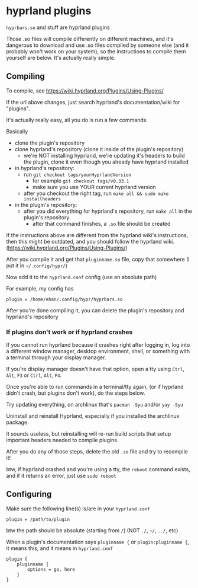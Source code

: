 # hyprland plugins

`hyprbars.so` and stuff are hyprland plugins

Those .so files will compile differently on different machines, and it's dangerous to download and use .so files compiled by someone else (and it probably won't work on your system), so the instructions to compile them yourself are below. It's actually really simple. 

## Compiling

To compile, see https://wiki.hyprland.org/Plugins/Using-Plugins/

If the url above changes, just search hyprland's documentation/wiki for "plugins".

It's actually really easy, all you do is run a few commands.

Basically
- clone the plugin's repository
- clone hyprland's repository (clone it inside of the plugin's repository)
  - we're NOT installing hyprland, we're updating it's headers to build the plugin, clone it even though you already have hyprland installed
- in hyprland's repository:
  - run `git checkout tags/yourHyprlandVersion`
    - for example `git checkout tags/v0.33.1`
    - make sure you use YOUR current hyprland version
  - after you checkout the right tag, run `make all && sudo make installheaders`
- in the plugin's repository:
  - after you did everything for hyprland's repository, run `make all` in the plugin's repository
    - after that command finishes, a `.so` file should be created

If the instructions above are different from the hyprland wiki's instructions, then this might be outdated, and you should follow the hyprland wiki. (https://wiki.hyprland.org/Plugins/Using-Plugins/)

After you compile it and get that `pluginname.so` file, copy that somewhere (I put it in `~/.config/hypr/`)

Now add it to the `hyprland.conf` config (use an absolute path)

For example, my config has
```
plugin = /home/ehan/.config/hypr/hyprbars.so
```

After you're done compiling it, you can delete the plugin's repository and hyprland's repository

### If plugins don't work or if hyprland crashes

If you cannot run hyprland because it crashes right after logging in, log into a different window manager, desktop environment, shell, or something with a terminal through your display manager.

If you're display manager doesn't have that option, open a tty using `Ctrl`, `Alt`, `F3` or `Ctrl`, `Alt`, `F4`.

Once you're able to run commands in a terminal/tty again, (or if hyprland didn't crash, but plugins don't work), do the steps below.

Try updating everything, on archlinux that's `pacman -Syu` and/or `yay -Syu`

Uninstall and reinstall Hyprland, especially if you installed the archlinux package.

It sounds useless, but reinstalling will re-run build scripts that setup important headers needed to compile plugins.

After you do any of those steps, delete the old `.so` file and try to recompile it!

btw, if hyprland crashed and you're using a tty, the `reboot` command exists, and if it returns an error, just use `sudo reboot`

## Configuring

Make sure the following line(s) is/are in your `hyprland.conf`
```
plugin = /path/to/plugin
```

btw the path should be absolute (starting from `/`) (NOT `./`, `~/`, `../`, etc)

When a plugin's documentation says `pluginname {` or `plugin:pluginname {`, it means this, and it means in `hyprland.conf`
```
plugin {
    pluginname {
        options = go, here
    }
}
```
